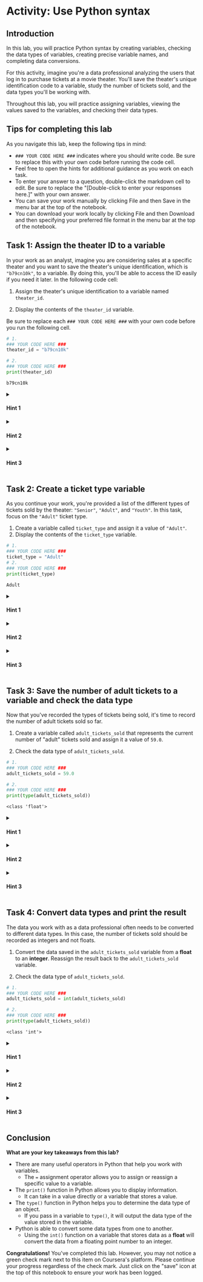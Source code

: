 <h1>Activity: Use Python syntax</h1>

## Introduction

In this lab, you will practice Python syntax by creating variables, checking the data types of variables, creating precise variable names, and completing data conversions.

For this activity, imagine you're a data professional analyzing the users that log in to purchase tickets at a movie theater. You'll save the theater's unique identification code to a variable, study the number of tickets sold, and the data types you'll be working with.

Throughout this lab, you will practice assigning variables, viewing the values saved to the variables, and checking their data types.


## Tips for completing this lab

As you navigate this lab, keep the following tips in mind:

- `### YOUR CODE HERE ###` indicates where you should write code. Be sure to replace this with your own code before running the code cell.
- Feel free to open the hints for additional guidance as you work on each task.
- To enter your answer to a question, double-click the markdown cell to edit. Be sure to replace the "[Double-click to enter your responses here.]" with your own answer.
- You can save your work manually by clicking File and then Save in the menu bar at the top of the notebook.
- You can download your work locally by clicking File and then Download and then specifying your preferred file format in the menu bar at the top of the notebook.

## Task 1: Assign the theater ID to a variable

In your work as an analyst, imagine you are considering sales at a specific theater and you want to save the theater's unique identification, which is `"b79cn10k"`, to a variable. By doing this, you'll be able to access the ID easily if you need it later. In the following code cell:

1. Assign the theater's unique identification to a variable named `theater_id`.

2. Display the contents of the `theater_id` variable.

Be sure to replace each `### YOUR CODE HERE ###` with your own code before you run the following cell.


```python
# 1.
### YOUR CODE HERE ###
theater_id = "b79cn10k"

# 2.
### YOUR CODE HERE ###
print(theater_id)
```

    b79cn10k


<details>
  <summary><h4><strong>Hint 1</strong></h4></summary>

You can refer to what you've learned about variables and Python's `print()` function.

</details>

<details>
  <summary><h4><strong>Hint 2</strong></h4></summary>

To assign a value to a variable, use an `=` operator, with the variable name to the left and the value to the right.

To display the contents of the variable, use the `print()` function.

</details>

<details>
  <summary><h4><strong>Hint 3</strong></h4></summary>

Assign the value `"b79cn10k"` to the variable `theater_id`.

To display the contents of `theater_id`, call the `print()` function, and pass in `theater_id` as the argument.

</details>

## Task 2: Create a ticket type variable

As you continue your work, you're provided a list of the different types of tickets sold by the theater: `"Senior"`, `"Adult"`, and `"Youth"`. In this task, focus on the `"Adult"` ticket type.

1.  Create a variable called `ticket_type` and assign it a value of `"Adult"`.
2.  Display the contents of the `ticket_type` variable.


```python
# 1.
### YOUR CODE HERE ###
ticket_type = "Adult"
# 2.
### YOUR CODE HERE ###
print(ticket_type)
```

    Adult


<details>
  <summary><h4><strong>Hint 1</strong></h4></summary>

You can refer to what you've learned about naming variables and using the Python `print()` function.

</details>

<details>
  <summary><h4><strong>Hint 2</strong></h4></summary>

To assign a value to a variable in Python, place the name of the variable to the left of the `=` operator, and place the value to the right of the `=` operator.

</details>

<details>
  <summary><h4><strong>Hint 3</strong></h4></summary>

To name the variable, make sure to place `ticket_type` to the left of the `=` operator. To assign it a value, place `"Adult"` to the right of the `=` operator.

To display the variable, make sure to call `print()` and pass in `ticket_type`.

</details>

## Task 3: Save the number of adult tickets to a variable and check the data type

Now that you've recorded the types of tickets being sold, it's time to record the number of adult tickets sold so far.

1. Create a variable called `adult_tickets_sold` that represents the current number of "adult" tickets sold and assign it a value of `59.0`.

2. Check the data type of `adult_tickets_sold`.


```python
# 1.
### YOUR CODE HERE ###
adult_tickets_sold = 59.0

# 2.
### YOUR CODE HERE ###
print(type(adult_tickets_sold))
```

    <class 'float'>


<details>
  <summary><h4><strong>Hint 1</strong></h4></summary>

Refer to what you learned about assigning variables.

</details>

<details>
  <summary><h4><strong>Hint 2</strong></h4></summary>

To assign a value to a variable, place the name of the variable to the left of the `=` operator and the value to the right of the `=` operator.

To find the data type of a variable, pass the variable to the `type()` function.

</details>

<details>
  <summary><h4><strong>Hint 3</strong></h4></summary>

Place an `=` operator between the variable name (`adult_tickets_sold`) and the value (`59`).

When calling `type()`, make sure to pass `adult_tickets_sold` as its argument.

</details>

## Task 4: Convert data types and print the result

The data you work with as a data professional often needs to be converted to different data types. In this case, the number of tickets sold should be recorded as integers and not floats.

1. Convert the data saved in the `adult_tickets_sold` variable from a **float** to an **integer**. Reassign the result back to the `adult_tickets_sold` variable.

2. Check the data type of `adult_tickets_sold`.


```python
# 1.
### YOUR CODE HERE ###
adult_tickets_sold = int(adult_tickets_sold)

# 2.
### YOUR CODE HERE ###
print(type(adult_tickets_sold))
```

    <class 'int'>


<details>
  <summary><h4><strong>Hint 1</strong></h4></summary>

Refer to what you learned about reassigning variables and checking data types using the `type()` function.

</details>

<details>
  <summary><h4><strong>Hint 2</strong></h4></summary>

The `adult_tickets_sold` variable is assigned in the previous task, so make sure to complete Task 3 prior to Task 4.

To reassign a variable using the same name but a different data type, write the name of the variable to the left of the `=` operator, then write the data type function (such as `int()`) to the right of the `=` operator. The name of the function is written inside the type function parentheses.

To check the data type of the variable, use the `type()` function with the name of the variable in the parentheses.

</details>

<details>
  <summary><h4><strong>Hint 3</strong></h4></summary>

*  To convert `adult_tickets_sold` to an integer, pass it as an argument to the `int()` function. Reassign the result back to the `adult_tickets_sold` variable using the `=` operator.

*  To display the data type, pass `adult_tickets_sold` to the `type()` function.

</details>

## Conclusion

**What are your key takeaways from this lab?**

- There are many useful operators in Python that help you work with variables.
  - The `=` assignment operator allows you to assign or reassign a specific value to a variable.
- The `print()` function in Python allows you to display information.
  - It can take in a value directly or a variable that stores a value.
- The `type()` function in Python helps you to determine the data type of an object.
  - If you pass in a variable to `type()`, it will output the data type of the value stored in the variable.
- Python is able to convert some data types from one to another.
    - Using the `int()` function on a variable that stores data as a **float** will convert the data from a floating point number to an integer.



**Congratulations!** You've completed this lab. However, you may not notice a green check mark next to this item on Coursera's platform. Please continue your progress regardless of the check mark. Just click on the "save" icon at the top of this notebook to ensure your work has been logged. 
